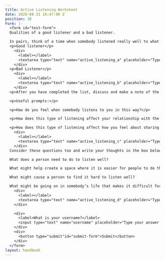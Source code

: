 ```yaml
---
title: Active Listening Worksheet
date: 2020-08-31 16:47:00 Z
position: 38
Form: |-
  <form id="test-form">
  Qualities of a good listener and a bad listener.

  In pairs, think of a time when somebody listened really well to what you were sharing with them and another time when somebody listened very badly to what you were sharing with them. Without disclosing who they are, discuss these qualities make some notes about what you felt made them a good listener or bad listener.
  <p>Good listener</p>
    <div>
      <label></label>
      <textarea type="text" name="active_listening_a" placeholder="Type your answer here"/></textarea>
    </div>
  <p>Bad Listener</p>
    <div>
      <label></label>
      <textarea type="text" name="active_listening_b" placeholder="Type your answer here"/></textarea>
    </div>
  <p>After you have completed the list, discuss and make a note of the impact that these two different types of listening have on your experience with that person.</p>

  <p>Useful prompts:</p>

  <p>How do you feel when somebody listens to you in this way?</p>

  <p>How does this type of listening affect your relationship with the other person?</p>

  <p>How does this type of listening affect how you feel about sharing your difficulties?</p>
    <div>
      <label></label>
      <textarea type="text" name="active_listening_c" placeholder="Type your answer here"/></textarea>
    </div>
  Consider these questions too and write your thoughts in the box below:

  What does a person need to do to listen well?

  What might help create a space where it is easier for people to do this?

  What might cause a person to find it hard to listen well?

  What might be going on in somebody’s life that makes it difficult for them to listen?
    <div>
      <label></label>
      <textarea type="text" name="active_listening_d" placeholder="Type your answer here"/></textarea>
    </div>

    <div>
      <label>What is your username?</label>
      <input type="text" name="username" placeholder="Type your answer here"/></input>
    </div>
    <div>
      <button type="submit"id="submit-form">Submit</button>
    </div>
  </form>
layout: handbook
---
```


